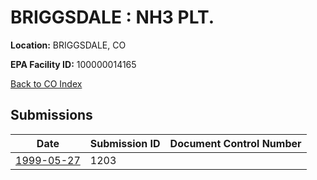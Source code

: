 # BRIGGSDALE : NH3 PLT.

**Location:** BRIGGSDALE, CO

**EPA Facility ID:** 100000014165

[Back to CO Index](../../index.md)

## Submissions

| Date | Submission ID | Document Control Number |
|------|--------------|-------------------------|
| [1999-05-27](submissions/1203.md) | 1203 |  |
